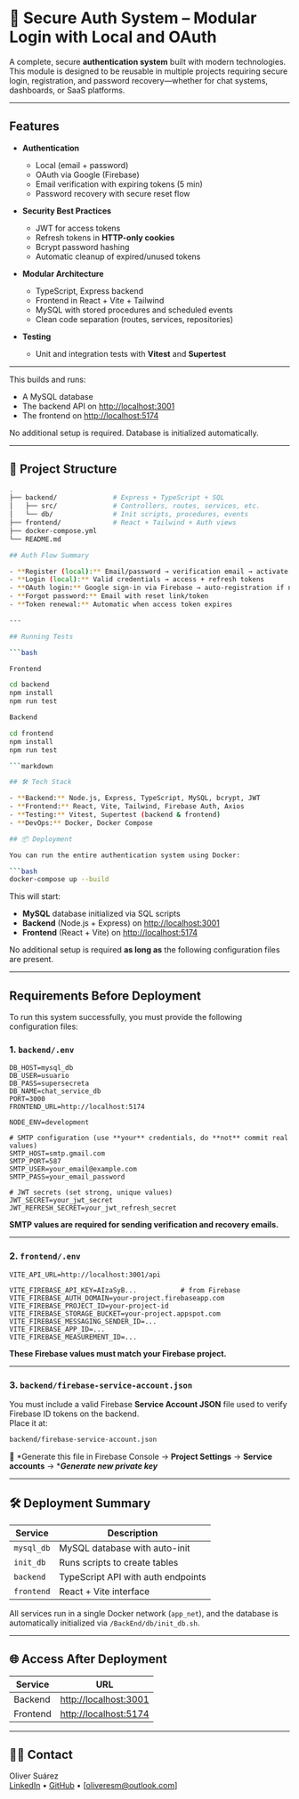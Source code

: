 # 🔐 Secure Auth System – Modular Login with Local and OAuth

A complete, secure **authentication system** built with modern technologies. This module is designed to be reusable in multiple projects requiring secure login, registration, and password recovery—whether for chat systems, dashboards, or SaaS platforms.

---

## Features

- **Authentication**
  - Local (email + password)
  - OAuth via Google (Firebase)
  - Email verification with expiring tokens (5 min)
  - Password recovery with secure reset flow

- **Security Best Practices**
  - JWT for access tokens
  - Refresh tokens in **HTTP-only cookies**
  - Bcrypt password hashing
  - Automatic cleanup of expired/unused tokens

- **Modular Architecture**
  - TypeScript, Express backend
  - Frontend in React + Vite + Tailwind
  - MySQL with stored procedures and scheduled events
  - Clean code separation (routes, services, repositories)

- **Testing**
  - Unit and integration tests with **Vitest** and **Supertest**

---

This builds and runs:

- A MySQL database  
- The backend API on [http://localhost:3001](http://localhost:3001)  
- The frontend on [http://localhost:5174](http://localhost:5174)  

No additional setup is required. Database is initialized automatically.

---

## 📁 Project Structure

```bash
.
├── backend/              # Express + TypeScript + SQL
│   ├── src/              # Controllers, routes, services, etc.
│   └── db/               # Init scripts, procedures, events
├── frontend/             # React + Tailwind + Auth views
├── docker-compose.yml
└── README.md

## Auth Flow Summary

- **Register (local):** Email/password → verification email → activate account  
- **Login (local):** Valid credentials → access + refresh tokens  
- **OAuth login:** Google sign-in via Firebase → auto-registration if new  
- **Forgot password:** Email with reset link/token  
- **Token renewal:** Automatic when access token expires

---

## Running Tests

```bash

Frontend

cd backend
npm install
npm run test

Backend

cd frontend
npm install
npm run test

```markdown

## 🛠️ Tech Stack

- **Backend:** Node.js, Express, TypeScript, MySQL, bcrypt, JWT  
- **Frontend:** React, Vite, Tailwind, Firebase Auth, Axios  
- **Testing:** Vitest, Supertest (backend & frontend)  
- **DevOps:** Docker, Docker Compose

## 📦 Deployment

You can run the entire authentication system using Docker:

```bash
docker-compose up --build
```

This will start:

-  **MySQL** database initialized via SQL scripts
-  **Backend** (Node.js + Express) on [http://localhost:3001](http://localhost:3001)
-  **Frontend** (React + Vite) on [http://localhost:5174](http://localhost:5174)

No additional setup is required **as long as** the following configuration files are present.

---

## Requirements Before Deployment

To run this system successfully, you must provide the following configuration files:

### 1. `backend/.env`

```dotenv
DB_HOST=mysql_db
DB_USER=usuario
DB_PASS=supersecreta
DB_NAME=chat_service_db
PORT=3000
FRONTEND_URL=http://localhost:5174

NODE_ENV=development

# SMTP configuration (use **your** credentials, do **not** commit real values)
SMTP_HOST=smtp.gmail.com
SMTP_PORT=587
SMTP_USER=your_email@example.com
SMTP_PASS=your_email_password

# JWT secrets (set strong, unique values)
JWT_SECRET=your_jwt_secret
JWT_REFRESH_SECRET=your_jwt_refresh_secret
```

 **SMTP values are required for sending verification and recovery emails.**

---

### 2. `frontend/.env`

```dotenv
VITE_API_URL=http://localhost:3001/api

VITE_FIREBASE_API_KEY=AIzaSyB...           # from Firebase
VITE_FIREBASE_AUTH_DOMAIN=your-project.firebaseapp.com
VITE_FIREBASE_PROJECT_ID=your-project-id
VITE_FIREBASE_STORAGE_BUCKET=your-project.appspot.com
VITE_FIREBASE_MESSAGING_SENDER_ID=...
VITE_FIREBASE_APP_ID=...
VITE_FIREBASE_MEASUREMENT_ID=...
```

 **These Firebase values must match your Firebase project.**

---

### 3. `backend/firebase-service-account.json`

You must include a valid Firebase **Service Account JSON** file used to verify Firebase ID tokens on the backend.\
Place it at:

```bash
backend/firebase-service-account.json
```

📌 *Generate this file in Firebase Console → ****Project Settings**** → ****Service accounts**** → ****Generate new private key***

---

## 🛠️ Deployment Summary

| Service    | Description                        |
| ---------- | ---------------------------------- |
| `mysql_db` | MySQL database with auto-init      |
| `init_db`  | Runs scripts to create tables      |
| `backend`  | TypeScript API with auth endpoints |
| `frontend` | React + Vite interface             |

All services run in a single Docker network (`app_net`), and the database is automatically initialized via `/BackEnd/db/init_db.sh`.

---

## 🌐 Access After Deployment

| Service  | URL                                            |
| -------- | ---------------------------------------------- |
| Backend  | [http://localhost:3001](http://localhost:3001) |
| Frontend | [http://localhost:5174](http://localhost:5174) |

---

## 🙋‍♂️ Contact

Oliver Suárez  
[LinkedIn](https://www.linkedin.com/in/oliver-suarez) • [GitHub](https://github.com/oliversuarez) • [oliveresm@outlook.com]





